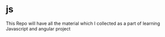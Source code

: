 # js
This Repo will have all the material which I collected as a part of learning Javascript and angular project
